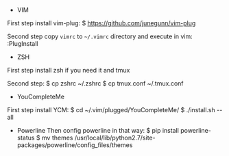 * VIM

First step install vim-plug:
	$ https://github.com/junegunn/vim-plug

Second step copy `vimrc` to `~/.vimrc` directory and execute in vim:
	:PlugInstall

* ZSH

First step install zsh if you need it and tmux


Second step:
	$ cp zshrc ~/.zshrc
	$ cp tmux.conf ~/.tmux.conf

* YouCompleteMe

First step install YCM:
	$ cd ~/.vim/plugged/YouCompleteMe/
	$ ./install.sh --all

* Powerline
Then config powerline in that way:
	$ pip install powerline-status
	$ mv themes /usr/local/lib/python2.7/site-packages/powerline/config_files/themes

